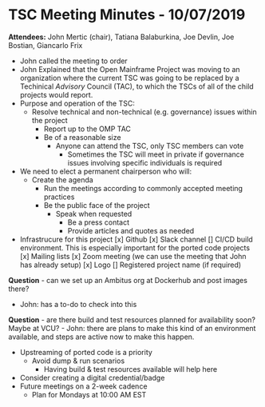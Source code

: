 # TSC Meeting Minutes - 10/07/2019
**Attendees:** John Mertic (chair), Tatiana Balaburkina, Joe Devlin, Joe Bostian,
Giancarlo Frix

- John called the meeting to order
- John Explained that the Open Mainframe Project was moving to an organization where
  the current TSC was going to be replaced by a Techinical _Advisory_ Council (TAC),
	to which the TSCs of all of the child projects would report.
- Purpose and operation of the TSC:
   - Resolve technical and non-technical (e.g. governance) issues within the project
	 - Report up to the OMP TAC
	 - Be of a reasonable size
	    - Anyone can attend the TSC, only TSC members can vote
			- Sometimes the TSC will meet in private if governance issues involving
			  specific individuals is required
- We need to elect a permanent chairperson who will:
   - Create the agenda
	 - Run the meetings according to commonly accepted meeting practices
	 - Be the public face of the project
	    - Speak when requested
			- Be a press contact
			- Provide articles and quotes as needed
- Infrastrucure for this project
   [x] Github
	 [x] Slack channel
	 [] CI/CD build environment.  This is especially important for the ported code
	    projects
	 [x] Mailing lists
	 [x] Zoom meeting (we can use the meeting that John has already setup)
	 [x] Logo
	 [] Registered project name (if required)

**Question** - can we set up an Ambitus org at Dockerhub and post images there?
   - John: has a to-do to check into this

**Question** - are there build and test resources planned for availability soon?
  Maybe at VCU?
	 - John: there are plans to make this kind of an environment available, and
	   steps are active now to make this happen.

- Upstreaming of ported code is a priority
   - Avoid dump & run scenarios
	 - Having build & test resources available will help here
- Consider creating a digital credential/badge
- Future meetings on a 2-week cadence
   - Plan for Mondays at 10:00 AM EST
